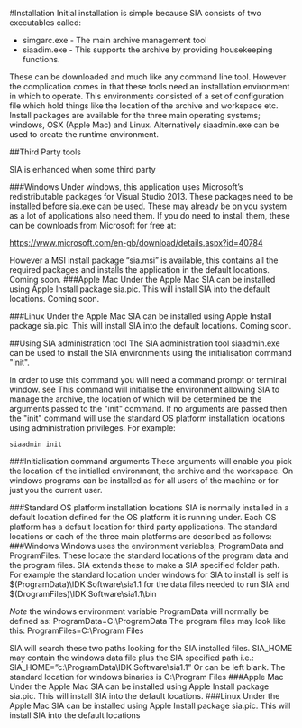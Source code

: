 #Installation
Initial installation is simple because SIA consists of two executables called:
* simgarc.exe - The main archive management tool
* siaadim.exe - This supports the archive by providing housekeeping functions.

These can be downloaded and much like any command line tool. However the complication comes in that these tools need an installation environment in which to operate. This environments consisted of a set of configuration file which hold things like the location of the archive and workspace etc.
Install packages are available for the three main operating systems; windows, OSX (Apple Mac) and Linux.
Alternatively siaadmin.exe can be used to create the runtime environment.

##Third Party tools

SIA is enhanced when some third party  

###Windows
Under windows, this application uses Microsoft’s redistributable packages for Visual Studio 2013. These packages need to be installed before sia.exe can be used. These may already be on you system as a lot of applications also need them. If you do need to install them, these can be downloads from Microsoft for free at:

 https://www.microsoft.com/en-gb/download/details.aspx?id=40784

However a MSI install package “sia.msi” is available, this contains all the required packages and installs the application in the default locations. Coming soon.
###Apple Mac
Under the Apple Mac SIA can be installed using Apple Install package sia.pic. This will install SIA into the default locations.  Coming soon.

###Linux
Under the Apple Mac SIA can be installed using Apple Install package sia.pic. This will install SIA into the default locations.  Coming soon.


##Using SIA administration tool
The SIA administration tool siaadmin.exe can be used to install the SIA environments using the initialisation command "init".

In order to use this command you will need a command prompt or terminal window. see
This command will initialise the environment allowing SIA to manage the archive, the location of which will be determined be the arguments passed to the "init" command. If no arguments are passed then the "init" command will use the standard OS platform installation locations using administration privileges.
For example:

`siaadmin init`



###Initialisation command arguments 
These arguments will enable you pick the location of the initialled environment, the archive and the workspace. On windows programs can be installed as for all users of the machine or for just you the current user.

###Standard OS platform installation locations
SIA is normally installed in a default location defined for the OS platform it is running under. Each OS platform has a default location for third party applications. The standard locations or each of the three main platforms are described as follows:
###Windows
Windows uses the environment variables; ProgramData and ProgramFiles. These locate the standard locations of the program data and the program files. SIA extends these to make a SIA specified folder path. For example the standard location under windows for SIA to install is self is $(ProgramData)\IDK Software\sia1.1 for the data files needed to run SIA and $(DrogramFiles)\IDK Software\sia1.1\bin

_Note_ the windows environment variable ProgramData will normally be defined as:
ProgramData=C:\ProgramData
The program files may look like this:
ProgramFiles=C:\Program Files

SIA will search these two paths looking for the SIA installed files. SIA_HOME may contain the windows data file plus the SIA specified path i.e.:
SIA_HOME=”c:\ProgramData\IDK Software\sia1.1”
Or can be left blank.
The standard location for windows binaries is C:\Program Files
###Apple Mac
Under the Apple Mac SIA can be installed using Apple Install package sia.pic. This will install SIA into the default locations. 
###Linux
Under the Apple Mac SIA can be installed using Apple Install package sia.pic. This will install SIA into the default locations
 

